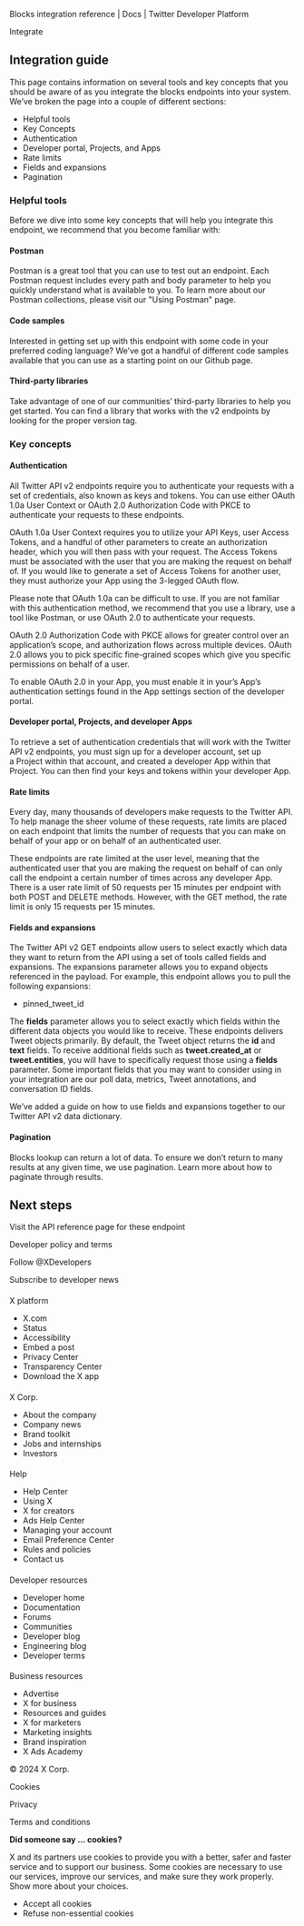 
Blocks integration reference | Docs | Twitter Developer Platform 

Integrate

Integration guide
-----------------

This page contains information on several tools and key concepts that you should be aware of as you integrate the blocks endpoints into your system. We’ve broken the page into a couple of different sections:

* Helpful tools
* Key Concepts
* Authentication
* Developer portal, Projects, and Apps
* Rate limits
* Fields and expansions
* Pagination

### Helpful tools

Before we dive into some key concepts that will help you integrate this endpoint, we recommend that you become familiar with:

#### Postman

Postman is a great tool that you can use to test out an endpoint. Each Postman request includes every path and body parameter to help you quickly understand what is available to you. To learn more about our Postman collections, please visit our "Using Postman" page. 

#### Code samples

Interested in getting set up with this endpoint with some code in your preferred coding language? We’ve got a handful of different code samples available that you can use as a starting point on our Github page.

#### Third-party libraries

Take advantage of one of our communities’ third-party libraries to help you get started. You can find a library that works with the v2 endpoints by looking for the proper version tag.

### Key concepts

#### Authentication

All Twitter API v2 endpoints require you to authenticate your requests with a set of credentials, also known as keys and tokens. You can use either OAuth 1.0a User Context or OAuth 2.0 Authorization Code with PKCE to authenticate your requests to these endpoints. 

OAuth 1.0a User Context requires you to utilize your API Keys, user Access Tokens, and a handful of other parameters to create an authorization header, which you will then pass with your request. The Access Tokens must be associated with the user that you are making the request on behalf of. If you would like to generate a set of Access Tokens for another user, they must authorize your App using the 3-legged OAuth flow. 

Please note that OAuth 1.0a can be difficult to use. If you are not familiar with this authentication method, we recommend that you use a library, use a tool like Postman, or use OAuth 2.0 to authenticate your requests.

OAuth 2.0 Authorization Code with PKCE allows for greater control over an application’s scope, and authorization flows across multiple devices. OAuth 2.0 allows you to pick specific fine-grained scopes which give you specific permissions on behalf of a user. 

To enable OAuth 2.0 in your App, you must enable it in your’s App’s authentication settings found in the App settings section of the developer portal.

#### Developer portal, Projects, and developer Apps

To retrieve a set of authentication credentials that will work with the Twitter API v2 endpoints, you must sign up for a developer account, set up a Project within that account, and created a developer App within that Project. You can then find your keys and tokens within your developer App.  

#### Rate limits

Every day, many thousands of developers make requests to the Twitter API. To help manage the sheer volume of these requests, rate limits are placed on each endpoint that limits the number of requests that you can make on behalf of your app or on behalf of an authenticated user. 

These endpoints are rate limited at the user level, meaning that the authenticated user that you are making the request on behalf of can only call the endpoint a certain number of times across any developer App. There is a user rate limit of 50 requests per 15 minutes per endpoint with both POST and DELETE methods. However, with the GET method, the rate limit is only 15 requests per 15 minutes.  

#### Fields and expansions

The Twitter API v2 GET endpoints allow users to select exactly which data they want to return from the API using a set of tools called fields and expansions. The expansions parameter allows you to expand objects referenced in the payload. For example, this endpoint allows you to pull the following expansions:

* pinned\_tweet\_id

The **fields** parameter allows you to select exactly which fields within the different data objects you would like to receive. These endpoints delivers Tweet objects primarily. By default, the Tweet object returns the **id** and **text** fields. To receive additional fields such as **tweet.created\_at** or **tweet.entities**, you will have to specifically request those using a **fields** parameter. Some important fields that you may want to consider using in your integration are our poll data, metrics, Tweet annotations, and conversation ID fields.

We’ve added a guide on how to use fields and expansions together to our Twitter API v2 data dictionary.

#### Pagination

Blocks lookup can return a lot of data. To ensure we don’t return to many results at any given time, we use pagination. Learn more about how to paginate through results.

Next steps
----------

Visit the API reference page for these endpoint

Developer policy and terms

Follow @XDevelopers

Subscribe to developer news

#### 
 X platform

* X.com
* Status
* Accessibility
* Embed a post
* Privacy Center
* Transparency Center
* Download the X app

#### 
 X Corp.

* About the company
* Company news
* Brand toolkit
* Jobs and internships
* Investors

#### 
 Help

* Help Center
* Using X
* X for creators
* Ads Help Center
* Managing your account
* Email Preference Center
* Rules and policies
* Contact us

#### 
 Developer resources

* Developer home
* Documentation
* Forums
* Communities
* Developer blog
* Engineering blog
* Developer terms

#### 
 Business resources

* Advertise
* X for business
* Resources and guides
* X for marketers
* Marketing insights
* Brand inspiration
* X Ads Academy

 © 2024 X Corp.

Cookies

Privacy

Terms and conditions

**Did someone say … cookies?**  

 X and its partners use cookies to provide you with a better, safer and
 faster service and to support our business. Some cookies are necessary to use
 our services, improve our services, and make sure they work properly.
 Show more about your choices.

* Accept all cookies
* Refuse non-essential cookies